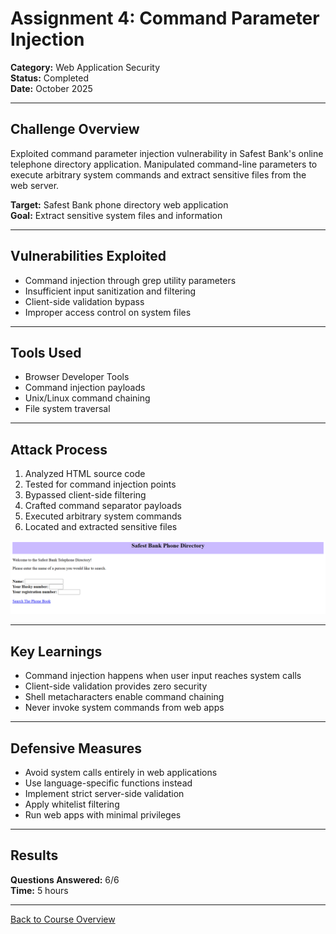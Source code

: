 # Assignment 4: Command Parameter Injection

**Category:** Web Application Security  
**Status:** Completed  
**Date:** October 2025

---

## Challenge Overview

Exploited command parameter injection vulnerability in Safest Bank's online telephone directory application. Manipulated command-line parameters to execute arbitrary system commands and extract sensitive files from the web server.

**Target:** Safest Bank phone directory web application  
**Goal:** Extract sensitive system files and information

---

## Vulnerabilities Exploited

- Command injection through grep utility parameters
- Insufficient input sanitization and filtering
- Client-side validation bypass
- Improper access control on system files

---

## Tools Used

- Browser Developer Tools
- Command injection payloads
- Unix/Linux command chaining
- File system traversal

---

## Attack Process

1. Analyzed HTML source code
2. Tested for command injection points
3. Bypassed client-side filtering
4. Crafted command separator payloads
5. Executed arbitrary system commands
6. Located and extracted sensitive files

![Parameter Injection](screenshots/parameter-injection-demo.png)

---

## Key Learnings

- Command injection happens when user input reaches system calls
- Client-side validation provides zero security
- Shell metacharacters enable command chaining
- Never invoke system commands from web apps

---

## Defensive Measures

- Avoid system calls entirely in web applications
- Use language-specific functions instead
- Implement strict server-side validation
- Apply whitelist filtering
- Run web apps with minimal privileges

---

## Results

**Questions Answered:** 6/6  
**Time:** 5 hours

---

[Back to Course Overview](../README.md)